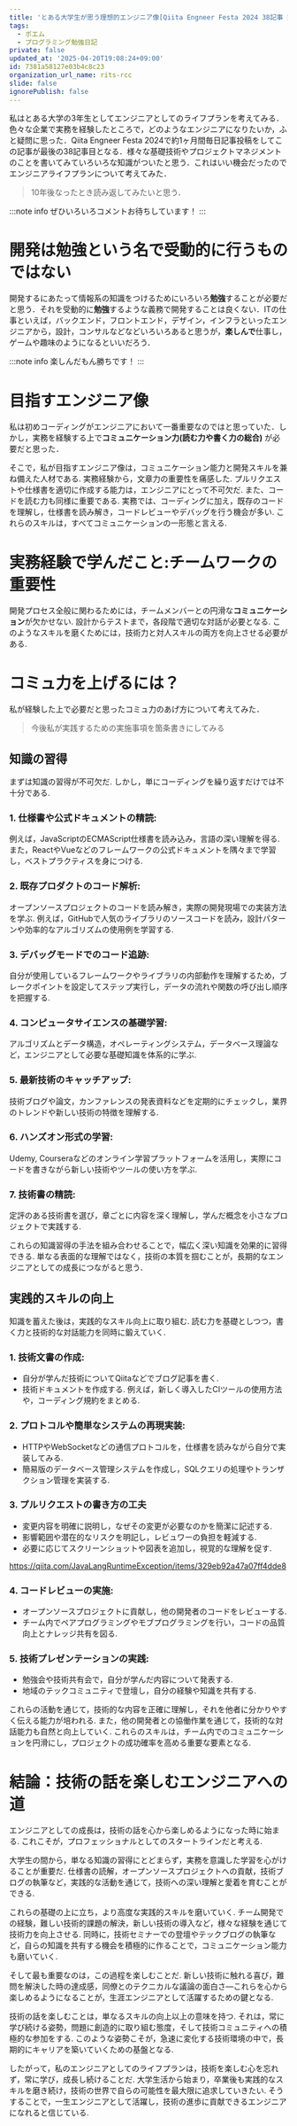 ```yaml
---
title: 'とある大学生が思う理想的エンジニア像[Qiita Engneer Festa 2024 38記事 完走記念]'
tags:
  - ポエム
  - プログラミング勉強日記
private: false
updated_at: '2025-04-20T19:08:24+09:00'
id: 7381a58127e03b4c8c23
organization_url_name: rits-rcc
slide: false
ignorePublish: false
---
```

私はとある大学の3年生としてエンジニアとしてのライフプランを考えてみる．色々な企業で実務を経験したところで，どのようなエンジニアになりたいか，ふと疑問に思った．Qiita Engneer Festa 2024で約1ヶ月間毎日記事投稿をしてこの記事が最後の38記事目となる．様々な基礎技術やプロジェクトマネジメントのことを書いてみていろいろな知識がついたと思う．これはいい機会だったのでエンジニアライフプランについて考えてみた．

>10年後なったとき読み返してみたいと思う．

:::note info
ぜひいろいろコメントお待ちしています！
:::

# 開発は勉強という名で受動的に行うものではない
開発するにあたって情報系の知識をつけるためにいろいろ**勉強**することが必要だと思う．それを受動的に**勉強**するような義務で開発することは良くない．ITの仕事といえば，バックエンド，フロントエンド，デザイン，インフラといったエンジニアから，設計，コンサルなどなどいろいろあると思うが，**楽しんで**仕事し，ゲームや趣味のようになるといいだろう．

:::note info
楽しんだもん勝ちです！
:::


# 目指すエンジニア像
私は初めコーディングがエンジニアにおいて一番重要なのではと思っていた．しかし，実務を経験する上で**コミュニケーション力(読む力や書く力の総合)** が必要だと思った．

そこで，私が目指すエンジニア像は，コミュニケーション能力と開発スキルを兼ね備えた人材である. 実務経験から，文章力の重要性を痛感した. プルリクエストや仕様書を適切に作成する能力は，エンジニアにとって不可欠だ. また、コードを読む力も同様に重要である. 実務では、コーディングに加え，既存のコードを理解し，仕様書を読み解き，コードレビューやデバッグを行う機会が多い. これらのスキルは，すべてコミュニケーションの一形態と言える.

# 実務経験で学んだこと:チームワークの重要性

開発プロセス全般に関わるためには，チームメンバーとの円滑な**コミュニケーション**が欠かせない. 設計からテストまで，各段階で適切な対話が必要となる. このようなスキルを磨くためには，技術力と対人スキルの両方を向上させる必要がある.

# コミュ力を上げるには？
私が経験した上で必要だと思ったコミュ力のあげ方について考えてみた．

>今後私が実践するための実施事項を箇条書きにしてみる

## 知識の習得

まずは知識の習得が不可欠だ. しかし，単にコーディングを繰り返すだけでは不十分である. 

### 1. 仕様書や公式ドキュメントの精読: 
例えば，JavaScriptのECMAScript仕様書を読み込み，言語の深い理解を得る. また，ReactやVueなどのフレームワークの公式ドキュメントを隅々まで学習し，ベストプラクティスを身につける.

### 2. 既存プロダクトのコード解析:
オープンソースプロジェクトのコードを読み解き，実際の開発現場での実装方法を学ぶ. 例えば，GitHubで人気のライブラリのソースコードを読み，設計パターンや効率的なアルゴリズムの使用例を学習する.

### 3. デバッグモードでのコード追跡:
自分が使用しているフレームワークやライブラリの内部動作を理解するため，ブレークポイントを設定してステップ実行し，データの流れや関数の呼び出し順序を把握する.

### 4. コンピュータサイエンスの基礎学習:
アルゴリズムとデータ構造，オペレーティングシステム，データベース理論など，エンジニアとして必要な基礎知識を体系的に学ぶ.

### 5. 最新技術のキャッチアップ:
技術ブログや論文，カンファレンスの発表資料などを定期的にチェックし，業界のトレンドや新しい技術の特徴を理解する.

### 6. ハンズオン形式の学習:
Udemy, Courseraなどのオンライン学習プラットフォームを活用し，実際にコードを書きながら新しい技術やツールの使い方を学ぶ.

### 7. 技術書の精読:
定評のある技術書を選び，章ごとに内容を深く理解し，学んだ概念を小さなプロジェクトで実践する.

これらの知識習得の手法を組み合わせることで，幅広く深い知識を効果的に習得できる. 単なる表面的な理解ではなく，技術の本質を掴むことが，長期的なエンジニアとしての成長につながると思う．

## 実践的スキルの向上

知識を蓄えた後は，実践的なスキル向上に取り組む. 読む力を基礎としつつ，書く力と技術的な対話能力を同時に鍛えていく. 

### 1. 技術文書の作成:
   - 自分が学んだ技術についてQiitaなどでブログ記事を書く. 
   - 技術ドキュメントを作成する. 例えば，新しく導入したCIツールの使用方法や，コーディング規約をまとめる.

### 2. プロトコルや簡単なシステムの再現実装:
   - HTTPやWebSocketなどの通信プロトコルを，仕様書を読みながら自分で実装してみる.
   - 簡易版のデータベース管理システムを作成し，SQLクエリの処理やトランザクション管理を実装する.

### 3. プルリクエストの書き方の工夫
   - 変更内容を明確に説明し，なぜその変更が必要なのかを簡潔に記述する.
   - 影響範囲や潜在的なリスクを明記し，レビュワーの負担を軽減する.
   - 必要に応じてスクリーンショットや図表を追加し，視覚的な理解を促す.

https://qiita.com/JavaLangRuntimeException/items/329eb92a47a07ff4dde8

### 4. コードレビューの実施:
   - オープンソースプロジェクトに貢献し，他の開発者のコードをレビューする.
   - チーム内でペアプログラミングやモブプログラミングを行い，コードの品質向上とナレッジ共有を図る.

### 5. 技術プレゼンテーションの実践:
   - 勉強会や技術共有会で，自分が学んだ内容について発表する.
   - 地域のテックコミュニティで登壇し，自分の経験や知識を共有する.


これらの活動を通じて，技術的な内容を正確に理解し，それを他者に分かりやすく伝える能力が培われる. また，他の開発者との協働作業を通じて，技術的な対話能力も自然と向上していく. これらのスキルは，チーム内でのコミュニケーションを円滑にし，プロジェクトの成功確率を高める重要な要素となる.

# 結論：技術の話を楽しむエンジニアへの道

エンジニアとしての成長は，技術の話を心から楽しめるようになった時に始まる. これこそが，プロフェッショナルとしてのスタートラインだと考える. 

大学生の間から，単なる知識の習得にとどまらず，実務を意識した学習を心がけることが重要だ. 仕様書の読解，オープンソースプロジェクトへの貢献，技術ブログの執筆など，実践的な活動を通じて，技術への深い理解と愛着を育むことができる.

これらの基礎の上に立ち，より高度な実践的スキルを磨いていく. チーム開発での経験，難しい技術的課題の解決，新しい技術の導入など，様々な経験を通じて技術力を向上させる. 同時に，技術セミナーでの登壇やテックブログの執筆など，自らの知識を共有する機会を積極的に作ることで，コミュニケーション能力も磨いていく.

そして最も重要なのは，この過程を楽しむことだ. 新しい技術に触れる喜び，難問を解決した時の達成感，同僚とのテクニカルな議論の面白さ—これらを心から楽しめるようになることが，生涯エンジニアとして活躍するための鍵となる.

技術の話を楽しむことは，単なるスキルの向上以上の意味を持つ. それは，常に学び続ける姿勢，問題に創造的に取り組む態度，そして技術コミュニティへの積極的な参加をする. このような姿勢こそが，急速に変化する技術環境の中で，長期的にキャリアを築いていくための基盤となる.

したがって，私のエンジニアとしてのライフプランは，技術を楽しむ心を忘れず，常に学び，成長し続けることだ. 大学生活から始まり，卒業後も実践的なスキルを磨き続け，技術の世界で自らの可能性を最大限に追求していきたい. そうすることで，一生エンジニアとして活躍し，技術の進歩に貢献できるエンジニアになれると信じている.


